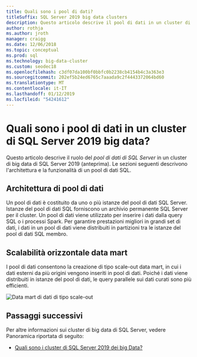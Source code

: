```yaml
---
title: Quali sono i pool di dati?
titleSuffix: SQL Server 2019 big data clusters
description: Questo articolo descrive il pool di dati in un cluster di big data di SQL Server 2019.
author: rothja
ms.author: jroth
manager: craigg
ms.date: 12/06/2018
ms.topic: conceptual
ms.prod: sql
ms.technology: big-data-cluster
ms.custom: seodec18
ms.openlocfilehash: c3df07da100bf0bbfc0b2238cb4154b4c3a363e3
ms.sourcegitcommit: 202ef5b24ed6765c7aaada9c2f4443372064bd60
ms.translationtype: MT
ms.contentlocale: it-IT
ms.lasthandoff: 01/12/2019
ms.locfileid: "54241612"
---
```

# <a name="what-are-data-pools-in-a-sql-server-2019-big-data-cluster"></a>Quali sono i pool di dati in un cluster di SQL Server 2019 big data?

Questo articolo descrive il ruolo del *pool di dati di SQL Server* in un cluster di big data di SQL Server 2019 (anteprima). Le sezioni seguenti descrivono l'architettura e la funzionalità di un pool di dati SQL.

## <a name="data-pool-architecture"></a>Architettura di pool di dati

Un pool di dati è costituito da uno o più istanze del pool di dati SQL Server. Istanze del pool di dati SQL forniscono un archivio permanente SQL Server per il cluster. Un pool di dati viene utilizzato per inserire i dati dalla query SQL o i processi Spark. Per garantire prestazioni migliori in grandi set di dati, i dati in un pool di dati viene distribuiti in partizioni tra le istanze del pool di dati SQL membro.

## <a name="scale-out-data-marts"></a>Scalabilità orizzontale data mart

I pool di dati consentono la creazione di tipo scale-out data mart, in cui i dati esterni da più origini vengono inseriti in pool di dati. Poiché i dati viene distribuiti in istanze del pool di dati, le query parallele sui dati curati sono più efficienti.

![Data mart di dati di tipo scale-out](media/concept-data-pool/data-virtualization-improvements.png)

## <a name="next-steps"></a>Passaggi successivi

Per altre informazioni sui cluster di big data di SQL Server, vedere Panoramica riportata di seguito:

- [Quali sono i cluster di SQL Server 2019 dei big Data?](big-data-cluster-overview.md)
